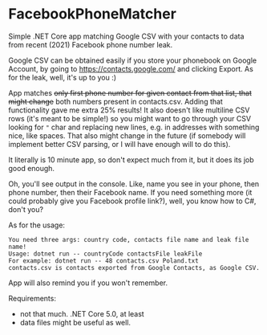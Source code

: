 # FacebookPhoneMatcher
Simple .NET Core app matching Google CSV with your contacts to data from recent (2021) Facebook phone number leak.

Google CSV can be obtained easily if you store your phonebook on Google Account, by going to https://contacts.google.com/ and clicking Export.
As for the leak, well, it's up to you :)

App matches ~~only first phone number for given contact from that list, that might change~~ both numbers present in contacts.csv. Adding that functionality gave me extra 25% results!
It also doesn't like multiline CSV rows (it's meant to be simple!) so you might want to go through your CSV looking for `"` char and replacing new lines, e.g. in addresses with something nice, like spaces.
That also might change in the future (if somebody will implement better CSV parsing, or I will have enough will to do this).

It literally is 10 minute app, so don't expect much from it, but it does its job good enough.

Oh, you'll see output in the console. Like, name you see in your phone, then phone number, then their Facebook name. If you need something more (it could probably give you Facebook profile link?), well, you know how to C#, don't you?

As for the usage:

```
You need three args: country code, contacts file name and leak file name!
Usage: dotnet run -- countryCode contactsFile leakFile
For example: dotnet run -- 48 contacts.csv Poland.txt
contacts.csv is contacts exported from Google Contacts, as Google CSV.
```

App will also remind you if you won't remember.

Requirements: 
 - not that much. .NET Core 5.0, at least
 - data files might be useful as well.
